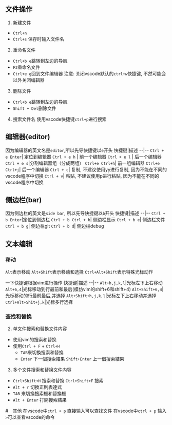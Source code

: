 

## 文件操作
1. 新建文件
- `Ctrl+n`
- `Ctrl+s` 保存时输入文件名
2. 重命名文件
- `Ctrl+b e`跳转到左边的导航
- `F2`重命名文件
- `Ctrl+e g`回到文件编辑器
注意: 关闭vscode默认的`ctrl+w`快捷键, 不然可能会以外关闭编辑器
3. 删除文件
- `Ctrl+b e`跳转到左边的导航
- `Shift + Del`删除文件

4. 搜索文件名
使用vscode快捷键`ctrl+p`进行搜索

## 编辑器(editor)
因为编辑器的英文名是`editor`,所以先导快捷键以`e`开头
快捷键|描述
--|--
`Ctrl + e Enter`| 定位到编辑器
`Ctrl + e h` | 前一个编辑器
`Ctrl + e l` | 后一个编辑器
`Ctrl + e s`|分割编辑器组（分成两组）
`Ctrl+e Ctrl+h`| 前一组编辑器
`Ctrl+e Ctrl+j`| 后一个编辑器
`Ctrl + c`| 复制, 不建议使用yy进行复制, 因为不能在不同的vscode程序中切换
`Ctrl + v`| 粘贴, 不建议使用p进行粘贴, 因为不能在不同的vscode程序中切换 

## 侧边栏(bar)
因为侧边栏的英文是`side bar`, 所以先导快捷键以`b`开头
快捷键|描述
--|--
`Ctrl + b Enter`|定位到侧边栏
`Ctrl + b Ctrl + b`| 侧边栏显示
`Ctrl + b e`| 侧边栏文件
`Ctrl + b g`| 侧边栏git
`Ctrl + b d`| 侧边栏debug

## 文本编辑
### 移动
`Alt`表示移动
`Alt+Shift`表示移动和选择
`Ctrl+Alt+Shift`表示特殊光标动作

一下快捷键根据vim进行操作
快捷键|描述
--|--
`Alt+h,j,k,l`|光标左下上右移动
`Alt+6,4`|光标移动到行最前和最后(模仿vim的shift+6和shift+4)
`Alt+Shift+6,4`|光标移动的行最前最后,并选择
`Alt+Shift+h,j,k,l`|光标左下上右移动并选择
`Ctrl+Alt+Shit+j,k`|光标多行选择
### 查找和替换
2. 单文件搜索和替换文件内容
- 使用vim的搜索和替换
- 使用`Ctrl + F` + `Ctrl+H` 
    - `TAB`來切換搜索和替換
    - `Enter` 下一個搜索結果 `Shift+Enter` 上一個搜索結果

3. 多个文件搜索和替换文件内容
- `Ctrl+Shift+H` 搜索和替換 `Ctrl+Shift+F` 搜索
- `Alt + r` 切換正則表達式
- `TAB` 來切換搜索框和替換框
- `Alt + Enter` 打開搜索結果



#　其他
在vscode中`ctrl + p` 直接输入可以查找文件
在vscode中`ctrl + p` 输入`>`可以查看vscode的命令
